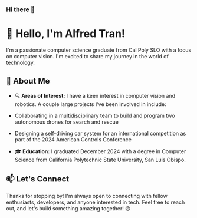### Hi there 👋

<!--
**tdefl/tdefl** is a ✨ _special_ ✨ repository because its `README.md` (this file) appears on your GitHub profile.

Here are some ideas to get you started:

- 🔭 I’m currently working on ...
- 🌱 I’m currently learning ...
- 👯 I’m looking to collaborate on ...
- 🤔 I’m looking for help with ...
- 💬 Ask me about ...
- 📫 How to reach me: ...
- 😄 Pronouns: ...
- ⚡ Fun fact: ...
-->

# 👋 Hello, I'm Alfred Tran!

I'm a passionate computer science graduate from Cal Poly SLO with a focus on computer vision. I'm excited to share my journey in the world of technology.

## 🚀 About Me

- 🔍 **Areas of Interest:** I have a keen interest in computer vision and robotics. A couple large projects I've been involved in include:
  
- Collaborating in a multidisciplinary team to build and program two autonomous drones for search and rescue
- Designing a self-driving car system for an international competition as part of the 2024 American Controls Conference

- 🎓 **Education:** I graduated December 2024 with a degree in Computer Science from California Polytechnic State University, San Luis Obispo.

## 📫 Let's Connect

Thanks for stopping by! I'm always open to connecting with fellow enthusiasts, developers, and anyone interested in tech. Feel free to reach out, and let's build something amazing together! 😄

